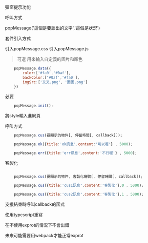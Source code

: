彈窗提示功能

呼叫方式

popMessage('這個是要談出的文字','這個是狀況')

套件引入方式

引入popMessage.css
引入popMessage.js

>可選 用來輸入自定義的圖片和顏色
```javascript
    popMessage.data({
        color:['#fa0','#0af'],
        backColor:['#0af','#fa0'],
        imgSrc:['叉叉.png', '圈圈.png']
    })
```
必要
```javascript
    popMessage.init();
```
將style輸入進網頁

呼叫方式



```javascript
    popMessage.cus(要顯示的物件[, 停留時間[, callback]]);

    popMessage.ok({title:'ok訊息',content:'可以喔'} , 5000);

    popMessage.err({title:'err訊息',content:'不行喔'} , 5000);

```

客製化
```javascript

    popMessage.cus(要顯示的物件, 客製化幾號[, 停留時間[, callback]);

    popMessage.cus({title:'cus1訊息',content:'客製化'},0 , 5000);

    popMessage.cus({title:'cus2訊息',content:'客製化'},1 , 5000);


```

支援結束時呼叫callback的函式


使用typescript重寫

在不使用exprot的情況下不會出錯

未來可能需要用webpack才能正常exprot